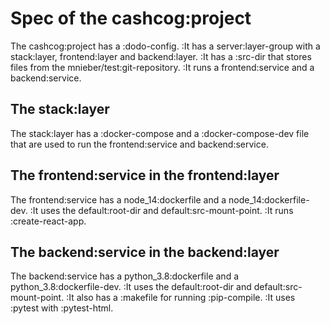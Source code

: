 # Spec of the cashcog:project

The cashcog:project has a :dodo-config.
:It has a server:layer-group with a stack:layer, frontend:layer and backend:layer.
:It has a :src-dir that stores files from the mnieber/test:git-repository.
:It runs a frontend:service and a backend:service.

## The stack:layer

The stack:layer has a :docker-compose and a :docker-compose-dev file that are used
to run the frontend:service and backend:service.

## The frontend:service in the frontend:layer

The frontend:service has a node_14:dockerfile and a node_14:dockerfile-dev.
:It uses the default:root-dir and default:src-mount-point.
:It runs :create-react-app.

## The backend:service in the backend:layer

The backend:service has a python_3.8:dockerfile and a python_3.8:dockerfile-dev.
:It uses the default:root-dir and default:src-mount-point.
:It also has a :makefile for running :pip-compile.
:It uses :pytest with :pytest-html.
